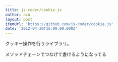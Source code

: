 ```yaml
---
title: js-coder/cookie.js
author: azu
layout: post
itemUrl: 'https://github.com/js-coder/cookie.js'
date: '2012-04-30T15:00:00.000Z'
---
```

クッキー操作を行うライブラリ。

メソッドチェーンでつなげて書けるようになってる
